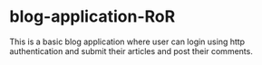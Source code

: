 # blog-application-RoR
This is a basic blog application where user can login using http authentication and submit their articles and post their comments.
